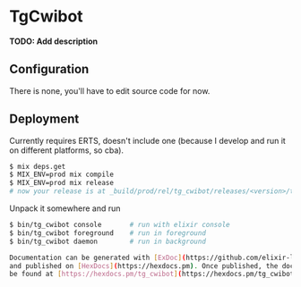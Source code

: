 # TgCwibot

**TODO: Add description**

## Configuration

There is none, you'll have to edit source code for now.

## Deployment

Currently requires ERTS, doesn't include one (because I develop and run it on different platforms, so cba).

```sh
$ mix deps.get
$ MIX_ENV=prod mix compile
$ MIX_ENV=prod mix release
# now your release is at _build/prod/rel/tg_cwibot/releases/<version>/tg_cwibot.tar.gz
```

Unpack it somewhere and run

```sh
$ bin/tg_cwibot console       # run with elixir console
$ bin/tg_cwibot foreground    # run in foreground
$ bin/tg_cwibot daemon        # run in background

Documentation can be generated with [ExDoc](https://github.com/elixir-lang/ex_doc)
and published on [HexDocs](https://hexdocs.pm). Once published, the docs can
be found at [https://hexdocs.pm/tg_cwibot](https://hexdocs.pm/tg_cwibot).
